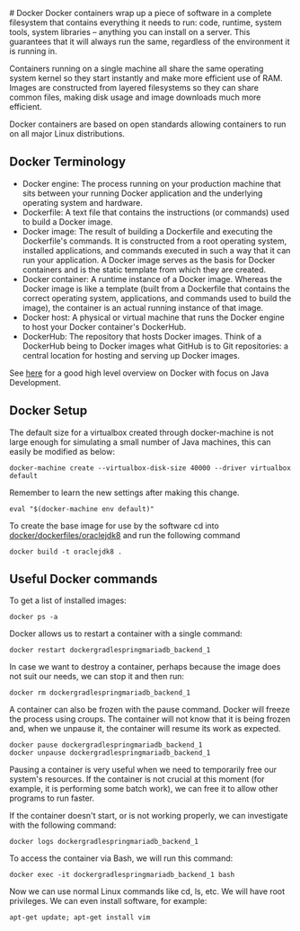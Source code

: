 # Docker
Docker containers wrap up a piece of software in a complete filesystem that contains everything it needs to run: code, runtime, system tools, system libraries – anything you can install on a server. This guarantees that it will always run the same, regardless of the environment it is running in. 

Containers running on a single machine all share the same operating system kernel so they start instantly and make more efficient use of RAM. Images are constructed from layered filesystems so they can share common files, making disk usage and image downloads much more efficient.

Docker containers are based on open standards allowing containers to run on all major Linux distributions.

## Docker Terminology

* Docker engine: The process running on your production machine that sits between your running Docker application and the underlying operating system and hardware.
* Dockerfile: A text file that contains the instructions (or commands) used to build a Docker image.
* Docker image: The result of building a Dockerfile and executing the Dockerfile's commands. It is constructed from a root operating system, installed applications, and commands executed in such a way that it can run your application. A Docker image serves as the basis for Docker containers and is the static template from which they are created.
* Docker container: A runtime instance of a Docker image. Whereas the Docker image is like a template (built from a Dockerfile that contains the correct operating system, applications, and commands used to build the image), the container is an actual running instance of that image.
* Docker host: A physical or virtual machine that runs the Docker engine to host your Docker container's DockerHub.
* DockerHub: The repository that hosts Docker images. Think of a DockerHub being to Docker images what GitHub is to Git repositories: a central location for hosting and serving up Docker images.

See [here](http://www.javaworld.com/article/3000781/development-tools/open-source-java-projects-docker.html) for a good high level overview on Docker with focus on Java Development. 

## Docker Setup
The default size for a virtualbox created through docker-machine is not large enough for simulating a small number 
of Java machines, this can easily be modified as below:

    docker-machine create --virtualbox-disk-size 40000 --driver virtualbox default 
    
Remember to learn the new settings after making this change.

    eval "$(docker-machine env default)" 
    
To create the base image for use by the software cd into [docker/dockerfiles/oraclejdk8](../docker/dockerfiles/oraclejdk8) and run the following command

    docker build -t oraclejdk8 . 

## Useful Docker commands
To get a list of installed images:

    docker ps -a 
    
Docker allows us to restart a container with a single command:

    docker restart dockergradlespringmariadb_backend_1
    
In case we want to destroy a container, perhaps because the image does not suit our needs, we can stop it and then run:

    docker rm dockergradlespringmariadb_backend_1
    
A container can also be frozen with the pause command. Docker will freeze the process using croups. The container will not know that it is being frozen and, when we unpause it, the container will resume its work as expected.

    docker pause dockergradlespringmariadb_backend_1
    docker unpause dockergradlespringmariadb_backend_1 
    
Pausing a container is very useful when we need to temporarily free our system's resources. If the container is not crucial at this moment (for example, it is performing some batch work), we can free it to allow other programs to run faster.

If the container doesn't start, or is not working properly, we can investigate with the following command:

    docker logs dockergradlespringmariadb_backend_1
    
To access the container via Bash, we will run this command:

    docker exec -it dockergradlespringmariadb_backend_1 bash 
    
Now we can use normal Linux commands like cd, ls, etc. We will have root privileges. We can even install software, for example:

    apt-get update; apt-get install vim
    